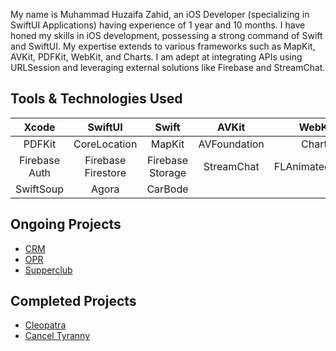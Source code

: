 My name is Muhammad Huzaifa Zahid, an iOS Developer (specializing in SwiftUI Applications) having experience of 1 year and 10 months. I have honed my skills in iOS development, possessing a strong command of Swift and SwiftUI. My expertise extends to various frameworks such as MapKit, AVKit, PDFKit, WebKit, and Charts. I am adept at integrating APIs using URLSession and leveraging external solutions like Firebase and StreamChat.

## Tools & Technologies Used
 Xcode | SwiftUI | Swift | AVKit |  WebKit 
 :-------------------------:|:-------------------------:|:-------------------------:|:-------------------------:|:-------------------------:
 PDFKit | CoreLocation | MapKit | AVFoundation | Charts 
 Firebase Auth | Firebase Firestore | Firebase Storage | StreamChat | FLAnimatedImage
 SwiftSoup | Agora | CarBode

## Ongoing Projects
 * [CRM](https://github.com/MuhammadHuzaifaZahid/CRM)
 * [OPR](https://github.com/MuhammadHuzaifaZahid/OPR)
 * [Supperclub](https://github.com/MuhammadHuzaifaZahid/Supperclub)

## Completed Projects
 * [Cleopatra](https://github.com/MuhammadHuzaifaZahid/Cleopatra)
 * [Cancel Tyranny](https://github.com/MuhammadHuzaifaZahid/Cancel-Tyranny)
   
<!--
**MuhammadHuzaifaZahid/MuhammadHuzaifaZahid** is a ✨ _special_ ✨ repository because its `README.md` (this file) appears on your GitHub profile.

Here are some ideas to get you started:

- 🔭 I’m currently working on ...
- 🌱 I’m currently learning ...
- 👯 I’m looking to collaborate on ...
- 🤔 I’m looking for help with ...
- 💬 Ask me about ...
- 📫 How to reach me: ...
- 😄 Pronouns: ...
- ⚡ Fun fact: ...
-->
